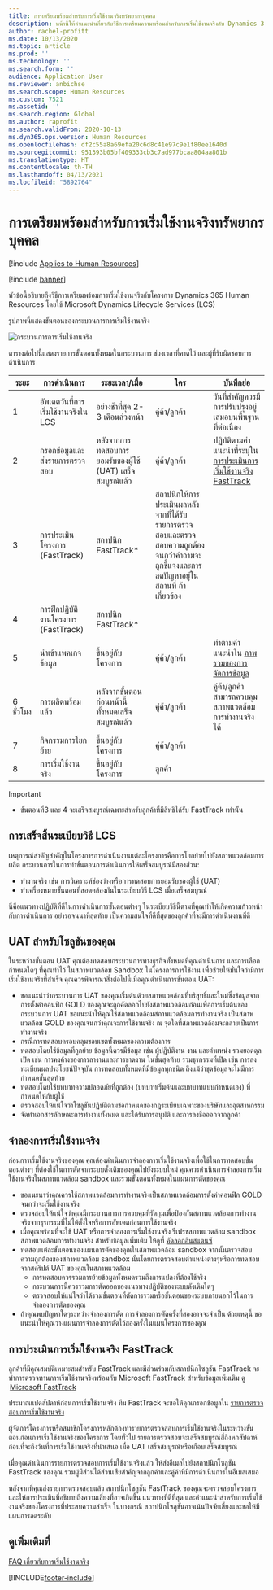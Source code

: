 ```yaml
---
title: การเตรียมพร้อมสำหรับการเริ่มใช้งานจริงทรัพยากรบุคคล
description: หน้านี้ให้คำแนะนำเกี่ยวกับวิธีการเตรียมความพร้อมสำหรับการเริ่มใช้งานจริงกับ Dynamics 365 Human Resources
author: rachel-profitt
ms.date: 10/13/2020
ms.topic: article
ms.prod: ''
ms.technology: ''
ms.search.form: ''
audience: Application User
ms.reviewer: anbichse
ms.search.scope: Human Resources
ms.custom: 7521
ms.assetid: ''
ms.search.region: Global
ms.author: raprofit
ms.search.validFrom: 2020-10-13
ms.dyn365.ops.version: Human Resources
ms.openlocfilehash: df2c55a8a69efa20c6d8c41e97c9e1f80ee1640d
ms.sourcegitcommit: 951393b05bf409333cb3c7ad977bcaa804aa801b
ms.translationtype: HT
ms.contentlocale: th-TH
ms.lasthandoff: 04/13/2021
ms.locfileid: "5892764"
---
```

# <a name="prepare-for-human-resources-go-live"></a>การเตรียมพร้อมสำหรับการเริ่มใช้งานจริงทรัพยากรบุคคล

[!include [Applies to Human Resources](../includes/applies-to-hr.md)]

[!include [banner](../includes/banner.md)]

หัวข้อนี้อธิบายถึงวิธีการเตรียมพร้อมการเริ่มใช้งานจริงกับโครงการ Dynamics 365 Human Resources โดยใช้ Microsoft Dynamics Lifecycle Services (LCS) 

รูปภาพนี้แสดงขั้นตอนของกระบวนการการเริ่มใช้งานจริง 

![กระบวนการการเริ่มใช้งานจริง](./media/hr-admin-go-live-prepare-process.png)

ตารางต่อไปนี้แสดงรายการขั้นตอนทั้งหมดในกระบวนการ ช่วงเวลาที่คาดไว้ และผู้ที่รับผิดชอบการดำเนินการ

| ระยะ | การดำเนินการ | ระยะเวลา/เมื่อ | ใคร | บันทึกย่อ |
| --- | --- | --- | --- |--- |
| 1 | อัพเดตวันที่การเริ่มใช้งานจริงใน LCS | อย่างช้าที่สุด 2-3 เดือนล่วงหน้า | คู่ค้า/ลูกค้า | วันที่สำคัญควรมีการปรับปรุงอยู่เสมอบนพื้นฐานที่ต่อเนื่อง |
| 2 | กรอกข้อมูลและส่งรายการตรวจสอบ | หลังจากการทดสอบการยอมรับของผู้ใช้ (UAT) เสร็จสมบูรณ์แล้ว | คู่ค้า/ลูกค้า | ปฏิบัติตามคำแนะนำที่ระบุใน [การประเมินการเริ่มใช้งานจริง FastTrack](hr-admin-go-live-prepare.md#fasttrack-go-live-assessment) |
| 3 | การประเมินโครงการ (FastTrack) | สถาปนิก FastTrack* | สถาปนิกให้การประเมินผลหลังจากที่ได้รับรายการตรวจสอบและตรวจสอบความถูกต้อง จนกว่าคำถามจะถูกชี้แจงและการลดปัญหาอยู่ในสถานที่ ถ้าเกี่ยวข้อง |
| 4 | การฝึกปฏิบัติงานโครงการ (FastTrack) | สถาปนิก FastTrack* | |
| 5 | นำเข้าแพคเกจข้อมูล | ขึ้นอยู่กับโครงการ | คู่ค้า/ลูกค้า | ทำตามคำแนะนำใน [ภาพรวมของการจัดการข้อมูล](../fin-ops-core/dev-itpro/data-entities/data-entities-data-packages.md)|
| 6 ชั่วโมง | การผลิตพร้อมแล้ว | หลังจากขั้นตอนก่อนหน้านี้ทั้งหมดเสร็จสมบูรณ์แล้ว | คู่ค้า/ลูกค้า | คู่ค้า/ลูกค้าสามารถควบคุมสภาพแวดล้อมการทำงานจริงได้|
| 7 | กิจกรรมการโยกย้าย | ขึ้นอยู่กับโครงการ | คู่ค้า/ลูกค้า | |
| 8 | การเริ่มใช้งานจริง | ขึ้นอยู่กับโครงการ | ลูกค้า | |

> [!IMPORTANT]
> * ขั้นตอนที่3 และ 4 จะเสร็จสมบูรณ์เฉพาะสำหรับลูกค้าที่มีสิทธิได้รับ FastTrack เท่านั้น

## <a name="completing-the-lcs-methodology"></a>การเสร็จสิ้นระเบียบวิธี LCS

เหตุการณ์สำคัญสำคัญในโครงการการดำเนินงานแต่ละโครงการคือการโยกย้ายไปยังสภาพแวดล้อมการผลิต กระบวนการในการทำขั้นตอนการดำเนินการให้เสร็จสมบูรณ์มีสองส่วน: 

- ทำงานจริง เช่น การวิเคราะห์ช่องว่างหรือการทดสอบการยอมรับของผู้ใช้ (UAT) 
- ทำเครื่องหมายขั้นตอนที่สอดคล้องกันในระเบียบวิธี LCS เมื่อเสร็จสมบูรณ์ 

นี่คือแนวทางปฏิบัติที่ดีในการดำเนินการขั้นตอนต่างๆ ในระเบียบวิธีนี้ตามที่คุณทำให้เกิดความก้าวหน้ากับการดำเนินการ อย่ารอจนนาทีสุดท้าย เป็นความสนใจที่ดีที่สุดของลูกค้าที่จะมีการดำเนินงานที่ดี 

## <a name="uat-for-your-solution"></a>UAT สำหรับโซลูชันของคุณ

ในระหว่างขั้นตอน UAT คุณต้องทดสอบกระบวนการทางธุรกิจทั้งหมดที่คุณดำเนินการ และการเลือกกำหนดใดๆ ที่คุณทำไว้ ในสภาพแวดล้อม Sandbox ในโครงการการใช้งาน เพื่อช่วยให้มั่นใจว่ามีการเริ่มใช้งานจริงที่สำเร็จ คุณควรพิจารณาสิ่งต่อไปนี้เมื่อคุณดำเนินการขั้นตอน UAT: 

- ขอแนะนำว่ากระบวนการ UAT ของคุณเริ่มต้นด้วยสภาพแวดล้อมที่บริสุทธิ์และใหม่ซึ่งข้อมูลจากการตั้งค่าคอนฟิก GOLD ของคุณจะถูกคัดลอกไปยังสภาพแวดล้อมก่อนเพื่อการเริ่มต้นของกระบวนการ UAT ขอแนะนำให้คุณใช้สภาพแวดล้อมสภาพแวดล้อมการทำงานจริง เป็นสภาพแวดล้อม GOLD ของคุณจนกว่าคุณจะการใช้งานจริง ณ จุดใดที่สภาพแวดล้อมจะกลายเป็นการทำงานจริง
- กรณีการทดสอบครอบคลุมขอบเขตทั้งหมดของความต้องการ 
- ทดสอบโดยใช้ข้อมูลที่ถูกย้าย ข้อมูลนี้ควรมีข้อมูล เช่น ผู้ปฏิบัติงาน งาน และตำแหน่ง รวมยอดดุลเปิด เช่น การคงค้างของการลางานและการขาดงาน ในขั้นสุดท้าย รวมธุรกรรมที่เปิด เช่น การลงทะเบียนผลประโยชน์ปัจจุบัน การทดสอบทั้งหมดที่มีข้อมูลทุกชนิด ถึงแม้ว่าชุดข้อมูลจะไม่มีการกำหนดขั้นสุดท้าย 
- ทดสอบโดยใช้บทบาทความปลอดภัยที่ถูกต้อง (บทบาทเริ่มต้นและบทบาทแบบกำหนดเอง) ที่กำหนดให้กับผู้ใช้ 
- ตรวจสอบให้แน่ใจว่าโซลูชันปฏิบัติตามข้อกำหนดของกฎระเบียบเฉพาะของบริษัทและอุตสาหกรรม 
- จัดทำเอกสารลักษณะการทำงานทั้งหมด และได้รับการอนุมัติ และการลงชื่อออกจากลูกค้า 

## <a name="mock-go-live"></a>จำลองการเริ่มใช้งานจริง

ก่อนการเริ่มใช้งานจริงของคุณ คุณต้องดำเนินการจำลองการเริ่มใช้งานจริงเพื่อใช้ในการทดสอบขั้นตอนต่างๆ ที่ต้องใช้ในการตัดจากระบบดั้งเดิมของคุณไปยังระบบใหม่ คุณควรดำเนินการจำลองการเริ่มใช้งานจริงในสภาพแวดล้อม sandbox และรวมขั้นตอนทั้งหมดในแผนการตัดของคุณ

- ขอแนะนาว่าคุณควรใช้สภาพแวดล้อมการทำงานจริงเป็นสภาพแวดล้อมการตั้งค่าคอนฟิก GOLD จนกว่าจะเริ่มใช้งานจริง
- ตรวจสอบให้แน่ใจว่าคุณมีกระบวนการการควบคุมที่รัดกุมเพื่อป้องกันสภาพแวดล้อมการทำงานจริงจากธุรกรรมที่ไม่ได้ตั้งใจหรือการอัพเดตก่อนการใช้งานจริง
- เมื่อคุณพร้อมที่จะใช้ UAT หรือการจำลองการเริ่มใช้งานจริง รีเฟรชสภาพแวดล้อม sandbox สภาพแวดล้อมการทำงานจริง สำหรับข้อมูลเพิ่มเติม ให้ดูที่ [คัดลอกอินสแตนซ์](hr-admin-setup-copy-instance.md)
- ทดสอบแต่ละขั้นตอนของแผนการตัดของคุณในสภาพแวดล้อม sandbox จากนั้นตรวจสอบความถูกต้องของสภาพแวดล้อม sandbox นั้นโดยการตรวจสอบตำแหน่งต่างๆหรือการทดสอบจากสคริปต์ UAT ของคุณในสภาพแวดล้อม
  - การทดสอบควรรวมการย้ายข้อมูลทั้งหมดรวมถึงการแปลงที่ต้องใช้จริง
  - กระบวนการนี้ควรรวมการตัดออกของแนวทางปฏิบัติของระบบดังเดิมใดๆ
  - ตรวจสอบให้แน่ใจว่าได้รวมขั้นตอนที่ตัดการรวมหรือขั้นตอนของระบบภายนอกไว้ในการจำลองการตัดของคุณ
- ถ้าคุณพบปัญหาใดๆระหว่างจำลองการตัด การจำลองการตัดครั้งที่สองอาจจะจำเป็น ด้วยเหตุนี้ ขอแนะนำให้คุณวางแผนการจำลองการตัดไว้สองครั้งในแผนโครงการของคุณ

## <a name="fasttrack-go-live-assessment"></a>การประเมินการเริ่มใช้งานจริง FastTrack

ลูกค้าที่มีคุณสมบัติเหมาะสมสำหรับ FastTrack และมีส่วนร่วมกับสถาปนิกโซลูชัน FastTrack จะทำการตรวจทานการเริ่มใช้งานจริงพร้อมกับ Microsoft FastTrack สำหรับข้อมูลเพิ่มเติม ดู  [Microsoft FastTrack](/dynamics365/fasttrack/) 

ประมาณแปดสัปดาห์ก่อนการเริ่มใช้งานจริง ทีม FastTrack จะขอให้คุณกรอกข้อมูลใน [รายการตรวจสอบการเริ่มใช้งานจริง](https://go.microsoft.com/fwlink/?linkid=2146013)

ผู้จัดการโครงการหรือสมาชิกโครงการหลักต้องทำรายการตรวจสอบการเริ่มใช้งานจริงในระหว่างขั้นตอนก่อนการเริ่มใช้งานจริงของโครงการ โดยทั่วไป รายการตรวจสอบจะเสร็จสมบูรณ์สี่ถึงหกสัปดาห์ก่อนที่จะถึงวันที่การเริ่มใช้งานจริงที่นำเสนอ เมื่อ UAT เสร็จสมบูรณ์หรือเกือบเสร็จสมบูรณ์ 

เมื่อคุณดำเนินการรายการตรวจสอบการเริ่มใช้งานจริงแล้ว ให้ส่งอีเมลไปยังสถาปนิกโซลูชัน FastTrack ของคุณ รวมผู้มีส่วนได้ส่วนเสียสำคัญจากลูกค้าและคู่ค้าที่มีการดำเนินการในอีเมลเสมอ 

หลังจากที่คุณส่งรายการตรวจสอบแล้ว สถาปนิกโซลูชัน FastTrack ของคุณจะตรวจสอบโครงการและให้การประเมินที่อธิบายถึงความเสี่ยงที่อาจเกิดขึ้น แนวทางที่ดีที่สุด และคำแนะนำสำหรับการเริ่มใช้งานจริงของโครงการที่ประสบความสำเร็จ ในบางกรณี สถาปนิกโซลูชันอาจเน้นปัจจัยเสี่ยงและขอให้มีแผนการลดระดับ 

## <a name="see-also"></a>ดูเพิ่มเติมที่

[FAQ เกี่ยวกับการเริ่มใช้งานจริง](hr-admin-go-live-faq.md)


[!INCLUDE[footer-include](../includes/footer-banner.md)]
